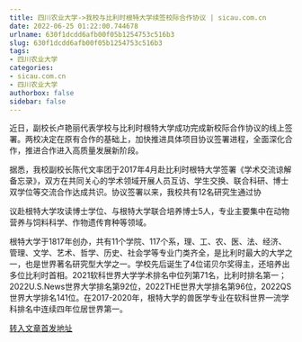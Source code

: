 ```yaml
---
title: 四川农业大学->我校与比利时根特大学续签校际合作协议 | sicau.com.cn
date: 2022-06-25 01:22:00.744678
urlname: 630f1dcdd6afb00f05b1254753c516b3
slug: 630f1dcdd6afb00f05b1254753c516b3
tags: 
- 四川农业大学
categories:
- sicau.com.cn
- 四川农业大学
authorbox: false
sidebar: false
---
```

近日，副校长卢艳丽代表学校与比利时根特大学成功完成新校际合作协议的线上签署。两校决定在原有合作的基础上，加快推进具体项目协议签署进程，全面深化合作，推进合作进入高质量发展新阶段。  

据悉，我校副校长陈代文率团于2017年4月赴比利时根特大学签署《学术交流谅解备忘录》，双方在共同关心的学术领域开展人员互访、学生交换、联合科研、博士双学位等交流合作达成共识。协议签署以来，我校共有12名研究生通过协
<!--more-->
议赴根特大学攻读博士学位、与根特大学联合培养博士5人，专业主要集中在动物营养与饲料科学、作物遗传育种等领域。

根特大学于1817年创办，共有11个学院、117个系，理、工、农、医、法、经济、管理、文学、艺术、哲学、历史、社会学等专业门类齐全，是比利时最大的大学之一，也是世界著名研究型大学之一。学校先后诞生了4位诺贝尔奖得主，还培养出多位比利时首相。2021软科世界大学学术排名中位列第71名，比利时排名第一；2022U.S.News世界大学排名第92位，2022THE世界大学排名第96位，2022QS世界大学排名141位。在2017-2020年，根特大学的兽医学专业在软科世界一流学科排名中连续四年位居世界第一。



[转入文章首发地址](https://news.sicau.edu.cn/info/1078/68531.htm)